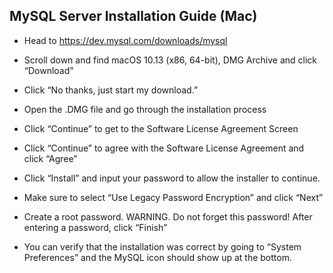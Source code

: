 ## MySQL Server Installation Guide (Mac)

* Head to https://dev.mysql.com/downloads/mysql

* Scroll down and find macOS 10.13 (x86, 64-bit), DMG Archive and click “Download”

* Click “No thanks, just start my download.”

* Open the .DMG file and go through the installation process

* Click “Continue” to get to the Software License Agreement Screen

* Click “Continue” to agree with the Software License Agreement and click “Agree”

* Click “Install” and input your password to allow the installer to continue.

* Make sure to select “Use Legacy Password Encryption” and click “Next”

* Create a root password. WARNING. Do not forget this password! After entering a password, click “Finish”

* You can verify that the installation was correct by going to “System Preferences” and the MySQL icon should show up at the bottom.
